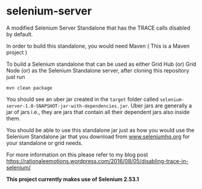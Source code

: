 # selenium-server
A modified Selenium Server Standalone that has the TRACE calls disabled by default.

In order to build this standalone, you would need Maven ( This is a Maven project )

To build a Selenium standalone that can be used as either Grid Hub (or) Grid Node (or) as the Selenium Standalone server, after cloning this repository just run 

`mvn clean package`

You should see an uber jar created in the `target` folder called `selenium-server-1.0-SNAPSHOT-jar-with-dependencies.jar`.
Uber jars are generally a jar of jars i.e., they are jars that contain all their dependent jars also inside them.
 
You should be able to use this standalone jar just as how you would use the Selenium Standalone jar that you 
download from www.seleniumhq.org for your standalone or grid needs.

For more information on this please refer to my blog post https://rationaleemotions.wordpress.com/2016/08/05/disabling-trace-in-selenium/

**This project currently makes use of Selenium 2.53.1**
